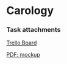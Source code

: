 # Carology

### Task attachments


[Trello Board](https://trello.com/b/k5frnmNd/carology)

[PDF: mockup](https://github.com/Laith-Samamah/Carology/files/9507413/Untitled_merged.pdf)
